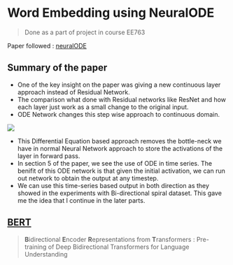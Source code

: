 # Word Embedding using NeuralODE 
> Done as a part of project in course EE763

Paper followed : [neuralODE](https://arxiv.org/abs/1806.07366)

## Summary of the paper

* One of the key insight on the paper was giving a new continuous layer approach instead of Residual Network.
* The comparison what done with Residual networks like ResNet and how each layer just work as a small change to the original input.
* ODE Network changes this step wise approach to continuous domain.

![](https://pbs.twimg.com/media/DgJIjd7VQAAEENZ.jpg)

* This Differential Equation based approach removes the bottle-neck we have in normal Neural Network approach to store the activations of the layer in forward pass.
* In section 5 of the paper, we see the use of ODE in time series. The benifit of this ODE network is that given the initial activation, we can run out network to obtain the output at any timestep.
* We can use this time-series based output in both direction as they showed in the experiments with Bi-directional spiral dataset. This gave me the idea that I continue in the later parts.

## [BERT](https://arxiv.org/pdf/1810.04805.pdf)
> **B**idirectional **E**ncoder **R**epresentations from **T**ransformers : Pre-training of Deep Bidirectional Transformers for Language Understanding
